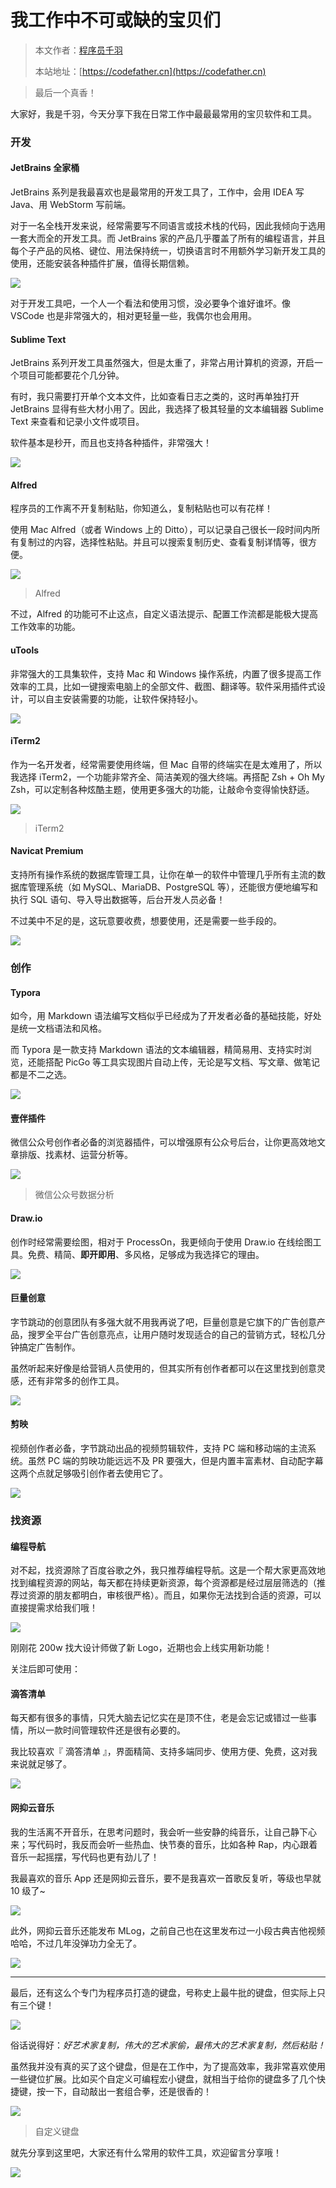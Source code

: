 # 我工作中不可或缺的宝贝们

> 本文作者：[程序员千羽](https://yuyuanweb.feishu.cn/wiki/Abldw5WkjidySxkKxU2cQdAtnah)
>
> 本站地址：[https://codefather.cn](https://codefather.cn)

> 最后一个真香！

大家好，我是千羽，今天分享下我在日常工作中最最最常用的宝贝软件和工具。

### 开发

#### JetBrains 全家桶

JetBrains 系列是我最喜欢也是最常用的开发工具了，工作中，会用 IDEA 写 Java、用 WebStorm 写前端。

对于一名全栈开发来说，经常需要写不同语言或技术栈的代码，因此我倾向于选用一套大而全的开发工具。而 JetBrains 家的产品几乎覆盖了所有的编程语言，并且每个子产品的风格、键位、用法保持统一，切换语言时不用额外学习新开发工具的使用，还能安装各种插件扩展，值得长期信赖。

![](https://pic.yupi.icu/5563/202311090909843.png)

对于开发工具吧，一个人一个看法和使用习惯，没必要争个谁好谁坏。像 VSCode 也是非常强大的，相对更轻量一些，我偶尔也会用用。

#### Sublime Text

JetBrains 系列开发工具虽然强大，但是太重了，非常占用计算机的资源，开启一个项目可能都要花个几分钟。

有时，我只需要打开单个文本文件，比如查看日志之类的，这时再单独打开 JetBrains 显得有些大材小用了。因此，我选择了极其轻量的文本编辑器 Sublime Text 来查看和记录小文件或项目。

软件基本是秒开，而且也支持各种插件，非常强大！

![](https://pic.yupi.icu/5563/202311090909011.png)

#### Alfred

程序员的工作离不开复制粘贴，你知道么，复制粘贴也可以有花样！

使用 Mac Alfred（或者 Windows 上的 Ditto），可以记录自己很长一段时间内所有复制过的内容，选择性粘贴。并且可以搜索复制历史、查看复制详情等，很方便。

![](https://pic.yupi.icu/5563/202311090909420.png)

> Alfred

不过，Alfred 的功能可不止这点，自定义语法提示、配置工作流都是能极大提高工作效率的功能。

#### uTools

非常强大的工具集软件，支持 Mac 和 Windows 操作系统，内置了很多提高工作效率的工具，比如一键搜索电脑上的全部文件、截图、翻译等。软件采用插件式设计，可以自主安装需要的功能，让软件保持轻小。

![](https://pic.yupi.icu/5563/202311090909968.png)

#### iTerm2

作为一名开发者，经常需要使用终端，但 Mac 自带的终端实在是太难用了，所以我选择 iTerm2，一个功能非常齐全、简洁美观的强大终端。再搭配 Zsh + Oh My Zsh，可以定制各种炫酷主题，使用更多强大的功能，让敲命令变得愉快舒适。

![](https://pic.yupi.icu/5563/202311090909709.png)

> iTerm2

#### Navicat Premium

支持所有操作系统的数据库管理工具，让你在单一的软件中管理几乎所有主流的数据库管理系统（如 MySQL、MariaDB、PostgreSQL 等），还能很方便地编写和执行 SQL 语句、导入导出数据等，后台开发人员必备！

不过美中不足的是，这玩意要收费，想要使用，还是需要一些手段的。

![](https://pic.yupi.icu/5563/202311090909084.png)

### 创作

#### Typora

如今，用 Markdown 语法编写文档似乎已经成为了开发者必备的基础技能，好处是统一文档语法和风格。

而 Typora 是一款支持 Markdown 语法的文本编辑器，精简易用、支持实时浏览，还能搭配 PicGo 等工具实现图片自动上传，无论是写文档、写文章、做笔记都是不二之选。

![](https://pic.yupi.icu/5563/202311090909778.png)

#### 壹伴插件

微信公众号创作者必备的浏览器插件，可以增强原有公众号后台，让你更高效地文章排版、找素材、运营分析等。

![](https://pic.yupi.icu/5563/202311090909898.jpeg)

> 微信公众号数据分析

#### Draw.io

创作时经常需要绘图，相对于 ProcessOn，我更倾向于使用 Draw.io 在线绘图工具。免费、精简、**即开即用**、多风格，足够成为我选择它的理由。

![](https://pic.yupi.icu/5563/202311090909998.png)

#### 巨量创意

字节跳动的创意团队有多强大就不用我再说了吧，巨量创意是它旗下的广告创意产品，搜罗全平台广告创意亮点，让用户随时发现适合的自己的营销方式，轻松几分钟搞定广告制作。

虽然听起来好像是给营销人员使用的，但其实所有创作者都可以在这里找到创意灵感，还有非常多的创作工具。

![](https://pic.yupi.icu/5563/202311090909202.png)

#### 剪映

视频创作者必备，字节跳动出品的视频剪辑软件，支持 PC 端和移动端的主流系统。虽然 PC 端的剪映功能远远不及 PR 要强大，但是内置丰富素材、自动配字幕这两个点就足够吸引创作者去使用它了。

![](https://pic.yupi.icu/5563/202311090909326.png)

### 找资源

#### 编程导航

对不起，找资源除了百度谷歌之外，我只推荐编程导航。这是一个帮大家更高效地找到编程资源的网站，每天都在持续更新资源，每个资源都是经过层层筛选的（推荐过资源的朋友都明白，审核很严格）。而且，如果你无法找到合适的资源，可以直接提需求给我们哦！

![](https://pic.yupi.icu/5563/202311090909075.png)

刚刚花 200w 找大设计师做了新 Logo，近期也会上线实用新功能！

关注后即可使用：

#### 滴答清单

每天都有很多的事情，只凭大脑去记忆实在是顶不住，老是会忘记或错过一些事情，所以一款时间管理软件还是很有必要的。

我比较喜欢『 滴答清单 』，界面精简、支持多端同步、使用方便、免费，这对我来说就足够了。

![](https://pic.yupi.icu/5563/202311090909559.png)

#### 网抑云音乐

我的生活离不开音乐，在思考问题时，我会听一些安静的纯音乐，让自己静下心来；写代码时，我反而会听一些热血、快节奏的音乐，比如各种 Rap，内心跟着音乐一起摇摆，写代码也更有劲儿了！

我最喜欢的音乐 App 还是网抑云音乐，要不是我喜欢一首歌反复听，等级也早就 10 级了~

![](https://pic.yupi.icu/5563/202311090909164.png)

此外，网抑云音乐还能发布 MLog，之前自己也在这里发布过一小段古典吉他视频哈哈，不过几年没弹功力全无了。

![](https://pic.yupi.icu/5563/202311090909398.png)



------

最后，还有这么个专门为程序员打造的键盘，号称史上最牛批的键盘，但实际上只有三个键！

![](https://pic.yupi.icu/5563/202311090909678.jpeg)

俗话说得好：*好艺术家复制，伟大的艺术家偷，最伟大的艺术家复制，然后粘贴！*

虽然我并没有真的买了这个键盘，但是在工作中，为了提高效率，我非常喜欢使用一些键位扩展。比如买个自定义可编程宏小键盘，就相当于给你的键盘多了几个快捷键，按一下，自动敲出一套组合拳，还是很香的！

![](https://pic.yupi.icu/5563/202311090909872.png)

> 自定义键盘

就先分享到这里吧，大家还有什么常用的软件工具，欢迎留言分享哦！

![](https://pic.yupi.icu/5563/202311090909199.png)